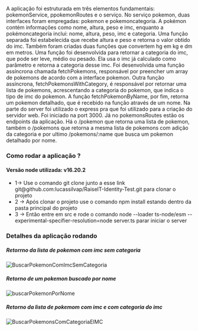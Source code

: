 A aplicação foi estruturada em três elementos fundamentais: pokemonService, ppokemonRoutes e o serviço.
No serviço pokemon, duas interfaces foram empregadas: pokemon e pokemoncategoria. A pokémon contém informações como nome, altura, peso e imc, enquanto a pokémoncategoria inclui: nome, altura, peso, imc e categoria.
Uma função separada foi estabelecida que recebe altura e peso e retorna o valor obtido do imc.
Também foram criadas duas funções que convertem hg em kg e dm em metros.
Uma função foi desenvolvida para retornar a categoria do imc, que pode ser leve, médio ou pesado. Ela usa o imc já calculado como parâmetro e retorna a categoria desse imc.
Foi desenvolvida uma função assíncrona chamada fetchPokemons, responsável por preencher um array de pokemons de acordo com a interface pokemon.
Outra função assíncrona, fetchPokemonsWithCategory, é responsável por retornar uma lista de pokemons, acrescentando a categoria do pokemon, que indica o tipo de imc do pokemon.
A função fetchPokemonByName, por fim, retorna um pokemon detalhado, que é recebido na função através de um nome.
Na parte do server foi utilizado o express pra que foi utilizado para a criação do servidor web. Foi iniciado na port 3000.
Já no pokemonsRoutes estão os endpoints da aplicação. Há o /pokemon que retorna uma lista de pokemon, também o /pokemons que retorna a mesma lista de pokemons com adição da categoria e por ultimo /pokemons/:name que busca 
um pokemon detalhado por nome.

<h3> Como rodar a aplicação ? </h3>
<h4>Versão node utilizada: v16.20.2 </h4>
<ul>
  <li> 1-> Use o comando git clone junto a esse link git@github.com:lucassilvap/RaiseIT-Identity-Test.git para clonar o projeto </li>
  <li> 2 -> Após clonar o projeto use o comando npm install estando dentro da pasta principal do projeto </li>
  <li> 3 -> Então entre em src e rode o comando node --loader ts-node/esm --experimental-specifier-resolution=node server.ts parar iniciar o server</li>
</ul>

<h3>Detalhes da aplicação rodando </h3>

<h5>Retorrno da lista de pokemon com imc sem categoria</h5>

![BuscarPokemonComImcSemCategoria](https://github.com/user-attachments/assets/d5fc788c-b4b4-4bf8-ae17-11e99a938e8b)

<h5>Retorno de um pokemon buscado por nome </h5>

![buscarPokemonPorNome](https://github.com/user-attachments/assets/5c46f226-3021-4ceb-8018-3db0e2908c70)

<h5>Retorno da lista de pokemom com imc e com categoria do imc</h5>

![BuscarPokemonsComCategoriaEIMC](https://github.com/user-attachments/assets/27dc2983-70d4-443d-8da4-e4abf493f248)





